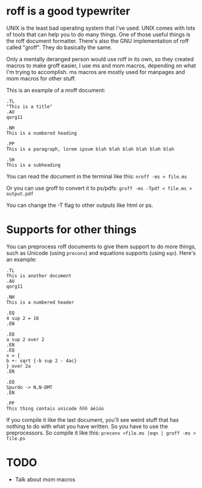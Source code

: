 # roff is a good typewriter

UNIX is the least bad operating system that i've used. UNIX comes with
lots of tools that can help you to do many things. One of those useful
things is the roff document formatter. There's also the GNU
implementation of roff called "groff". They do basically the same.

Only a mentally deranged person would use roff in its own, so they
created macros to make groff easier, I use ms and mom
macros, depending on what I'm trying to accomplish. ms macros are
mostly used for manpages and mom macros for other stuff.

This is an example of a nroff document:

~~~
.TL
"This is a title"
.AU
qorg11

.NH
This is a numbered heading

.PP
This is a paragraph, lorem ipsum blah blah blah blah blah blah

.SH
This is a subheading

~~~

You can read the document in the terminal like this: `nroff -ms <
file.ms`

Or you can use groff to convert it to ps/pdfs: `groff -ms -Tpdf <
file.ms > output.pdf`

You can change the -T flag to other outputs like html or ps.

# Supports for other things

You can preprocess roff documents to give them support to do more
things, such as Unicode (using `preconv`) and equations supports (using
`eqn`). Here's an example:

~~~
.TL
This is another document
.AU
qorg11

.NH
This is a numbered header

.EQ
4 sup 2 = 16
.EN

.EQ
a sup 2 over 2
.EN
.EQ
x = {
b +- sqrt {-b sup 2 - 4ac}
} over 2a
.EN

.EQ
Spurdo -> N,N-DMT
.EN

.PP 
This thing contais unicode ñññ áéíóú
~~~

If you compile it like the last document, you'll see weird stuff that
has nothing to do with what you have written. So you have to use the
preprocessors. So compile it like this: `preconv <file.ms |eqn | groff
-ms > file.ps`


# TODO

* Talk about mom macros

